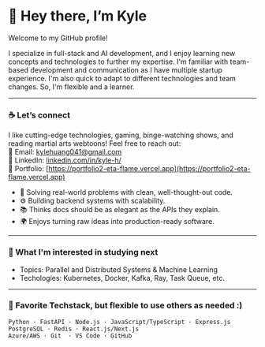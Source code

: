 # 👋 Hey there, I’m Kyle
Welcome to my GitHub profile!

I specialize in full-stack and AI development, and I enjoy learning new concepts and technologies to further my expertise. I'm familiar with team-based development and communication as I have multiple startup experience. I'm also quick to adapt to different technologies and team changes. So, I'm flexible and a learner.
 
---

### ☕ Let’s connect
I like cutting-edge technologies, gaming, binge-watching shows, and reading martial arts webtoons! Feel free to reach out:  
📨 Email: kylehuang041@gmail.com  
💼 LinkedIn: [linkedin.com/in/kyle-h/](https://www.linkedin.com/in/kyle-h/)  
🌱 Portfolio: [https://portfolio2-eta-flame.vercel.app](https://portfolio2-eta-flame.vercel.app)

- 🧠 Solving real-world problems with clean, well-thought-out code.
- ⚙️ Building backend systems with scalability.
- 📚 Thinks docs should be as elegant as the APIs they explain.
- 🌍 Enjoys turning raw ideas into production-ready software.

---

### 🔎 What I'm interested in studying next

- Topics: Parallel and Distributed Systems & Machine Learning
- Techologies: Kubernetes, Docker, Kafka, Ray, Task Queue, etc.

---

### 🧪 Favorite Techstack, but flexible to use others as needed :)

```text
Python · FastAPI · Node.js · JavaScript/TypeScript · Express.js
PostgreSQL · Redis · React.js/Next.js
Azure/AWS · Git  · VS Code · GitHub
